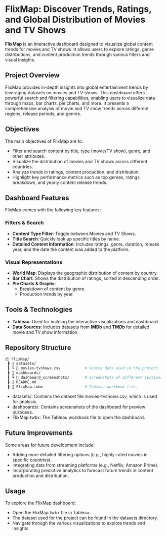 # FlixMap: Discover Trends, Ratings, and Global Distribution of Movies and TV Shows

**FlixMap** is an interactive dashboard designed to visualize global content trends for movies and TV shows. It allows users to explore ratings, genre distributions, and content production trends through various filters and visual insights.

## Project Overview
FlixMap provides in-depth insights into global entertainment trends by leveraging datasets on movies and TV shows. This dashboard offers powerful search and filtering capabilities, enabling users to visualize data through maps, bar charts, pie charts, and more. It presents a comprehensive analysis of movie and TV show trends across different regions, release periods, and genres.

## Objectives
The main objectives of FlixMap are to:
- Filter and search content by title, type (movie/TV show), genre, and other attributes.
- Visualize the distribution of movies and TV shows across different countries.
- Analyze trends in ratings, content production, and distribution.
- Highlight key performance metrics such as top genres, ratings breakdown, and yearly content release trends.

## Dashboard Features
FlixMap comes with the following key features:

### Filters & Search
- **Content Type Filter**: Toggle between Movies and TV Shows.
- **Title Search**: Quickly look up specific titles by name.
- **Detailed Content Information**: Includes ratings, genre, duration, release year, and the date the content was added to the platform.

### Visual Representations
- **World Map**: Displays the geographic distribution of content by country.
- **Bar Chart**: Shows the distribution of ratings, sorted in descending order.
- **Pie Charts & Graphs**:
    - Breakdown of content by genre.
    - Production trends by year.

## Tools & Technologies
- **Tableau**: Used for building the interactive visualizations and dashboard.
- **Data Sources**: Includes datasets from **IMDb** and **TMDb** for detailed movie and TV show information.

## Repository Structure

```bash
📦 FlixMap/
 ┣ 📂 datasets/
 ┃ ┗ 📜 movies-tvshows.csv           # Source data used in the project.
 ┣ 📂 dashboards/
 ┃ ┗ 📜 dashboard_screenshots/       # Screenshots of different sections of the Tableau dashboard.
 ┣ 📜 README.md
 ┣ 📜 FlixMap.twbx                   # Tableau workbook file.
```
- datasets/: Contains the dataset file movies-tvshows.csv, which is used for analysis.
- dashboards/: Contains screenshots of the dashboard for preview purposes.
- FlixMap.twbx: The Tableau workbook file to open the dashboard.

## Future Improvements
Some areas for future development include:
- Adding more detailed filtering options (e.g., highly-rated movies in specific countries).
- Integrating data from streaming platforms (e.g., Netflix, Amazon Prime).
- Incorporating predictive analytics to forecast future trends in content production and distribution.

## Usage
To explore the FlixMap dashboard:
- Open the FlixMap.twbx file in Tableau.
- The dataset used for the project can be found in the datasets directory.
- Navigate through the various visualizations to explore trends and insights.
